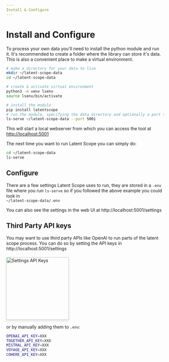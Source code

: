 ```yaml
---
Install & Configure
---
```



# Install and Configure
To process your own data you'll need to install the python module and run it. 
It's recommended to create a folder where the library can store it's data.
This is also a convenient place to make a virtual environment.

```bash
# make a directory for your data to live
mkdir ~/latent-scope-data
cd ~/latent-scope-data

# create & activate virtual environment
python3 -m venv lsenv
source lsenv/bin/activate

# install the module
pip install latentscope
# run the module, specifying the data directory and optionally a port to run on
ls-serve ~/latent-scope-data --port 5001
```
This will start a local webserver from which you can access the tool at [http://localhost:5001](http://localhost:5001)

The next time you want to run Latent Scope you can simply do:
```bash
cd ~/latent-scope-data
ls-serve
```

## Configure
There are a few settings Latent Scope uses to run, they are stored in a `.env` file where you run `ls-serve` so if you followed the above example you could look in   
`~/latent-scope-data/.env`   

You can also see the settings in the web UI at http://localhost:5001/settings

## Third Party API keys
You may want to use third party APIs like OpenAI to run parts of the latent scope process. 
You can do so by setting the API keys in http://localhost:5001/settings

<img src="/assets/install/settings-api-keys.png" alt="Settings API Keys" style="height: 200px; box-shadow: 0px 4px 8px rgba(0, 0, 0, 0.1); margin-top: 5px;">



or by manually adding them to `.env`:
```bash
OPENAI_API_KEY=XXX
TOGETHER_API_KEY=XXX
MISTRAL_API_KEY=XXX
VOYAGE_API_KEY=XXX
COHERE_API_KEY=XXX
```